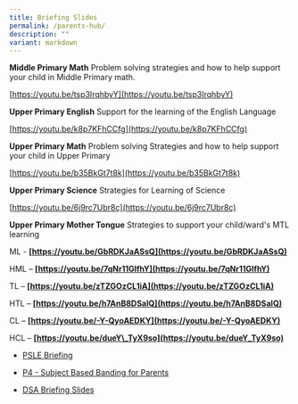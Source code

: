 ```yaml
---
title: Briefing Slides
permalink: /parents-hub/
description: ""
variant: markdown
---
```

**Middle Primary Math**
Problem solving strategies and how to help support your child in Middle Primary math.

[https://youtu.be/tsp3IrqhbyY](https://youtu.be/tsp3IrqhbyY)

**Upper Primary English**
Support for the learning of the English Language

[https://youtu.be/k8p7KFhCCfg](https://youtu.be/k8p7KFhCCfg)

**Upper Primary Math**
Problem solving Strategies and how to help support your child in Upper Primary

[https://youtu.be/b35BkGt7t8k](https://youtu.be/b35BkGt7t8k)

**Upper Primary Science**
Strategies for Learning of Science

[https://youtu.be/6j9rc7Ubr8c](https://youtu.be/6j9rc7Ubr8c)

**Upper Primary Mother Tongue**
Strategies to support your child/ward's MTL learning

ML - **[https://youtu.be/GbRDKJaASsQ](https://youtu.be/GbRDKJaASsQ)**

HML – **[https://youtu.be/7qNr11GlfhY](https://youtu.be/7qNr11GlfhY)**

TL – **[https://youtu.be/zTZGOzCL1iA](https://youtu.be/zTZGOzCL1iA)**

HTL – **[https://youtu.be/h7AnB8DSalQ](https://youtu.be/h7AnB8DSalQ)**

CL – **[https://youtu.be/-Y-QyoAEDKY](https://youtu.be/-Y-QyoAEDKY)**

HCL – **[https://youtu.be/dueY\_TyX9so](https://youtu.be/dueY_TyX9so)**



* [PSLE Briefing](https://sites.google.com/moe.edu.sg/wgps-2021pslebriefing/home)

*   [P4 - Subject Based Banding for Parents](https://www.westgrovepri.moe.edu.sg/files/SBB%20Briefing%20for%20Parents%20(School%20website).pdf)

    
*   [DSA Briefing Slides](https://youtu.be/kFgnFLu8pfc)